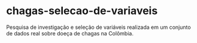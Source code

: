 # chagas-selecao-de-variaveis
Pesquisa de investigação e seleção de variáveis realizada em um conjunto de dados real sobre doeça de chagas na Colômbia.
